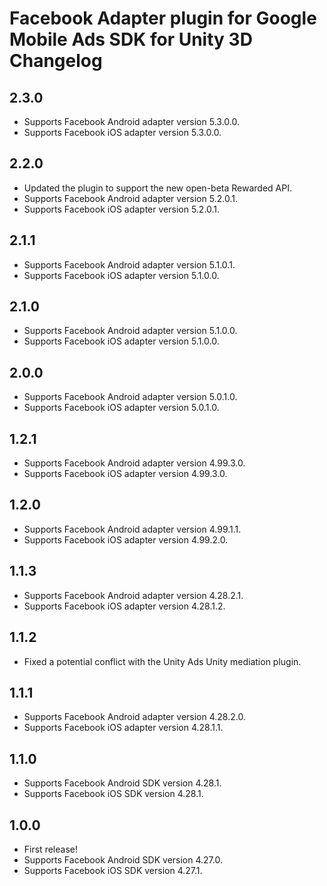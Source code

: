 # Facebook Adapter plugin for Google Mobile Ads SDK for Unity 3D Changelog

## 2.3.0
- Supports Facebook Android adapter version 5.3.0.0.
- Supports Facebook iOS adapter version 5.3.0.0.

## 2.2.0
- Updated the plugin to support the new open-beta Rewarded API.
- Supports Facebook Android adapter version 5.2.0.1.
- Supports Facebook iOS adapter version 5.2.0.1.

## 2.1.1
- Supports Facebook Android adapter version 5.1.0.1.
- Supports Facebook iOS adapter version 5.1.0.0.

## 2.1.0
- Supports Facebook Android adapter version 5.1.0.0.
- Supports Facebook iOS adapter version 5.1.0.0.

## 2.0.0
- Supports Facebook Android adapter version 5.0.1.0.
- Supports Facebook iOS adapter version 5.0.1.0.

## 1.2.1
- Supports Facebook Android adapter version 4.99.3.0.
- Supports Facebook iOS adapter version 4.99.3.0.

## 1.2.0
- Supports Facebook Android adapter version 4.99.1.1.
- Supports Facebook iOS adapter version 4.99.2.0.

## 1.1.3
- Supports Facebook Android adapter version 4.28.2.1.
- Supports Facebook iOS adapter version 4.28.1.2.

## 1.1.2
- Fixed a potential conflict with the Unity Ads Unity mediation plugin.

## 1.1.1
- Supports Facebook Android adapter version 4.28.2.0.
- Supports Facebook iOS adapter version 4.28.1.1.

## 1.1.0
- Supports Facebook Android SDK version 4.28.1.
- Supports Facebook iOS SDK version 4.28.1.

## 1.0.0
- First release!
- Supports Facebook Android SDK version 4.27.0.
- Supports Facebook iOS SDK version 4.27.1.
